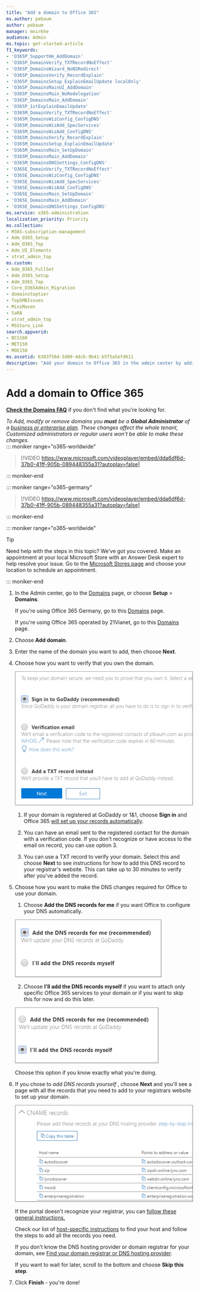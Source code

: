 ```yaml
---
title: "Add a domain to Office 365"
ms.author: pebaum
author: pebaum
manager: mnirkhe
audience: Admin
ms.topic: get-started-article
f1_keywords:
- 'O365P_SupportHm_AddDomain'
- 'O365P_DomainVerify_TXTRecordNoEffect'
- 'O365P_DomainsWizard_NoNSRedirect'
- 'O365P_DomainsVerify_RecordExplain'
- 'O365P_DomainsSetup_ExplainEmailUpdate localOnly'
- 'O365P_DomainsMainUI_AddDomain'
- 'O365P_DomainsMain_NoRedelegation'
- 'O365P_DomainsMain_AddDomain'
- 'O365P_1stExplainEmailUpdate'
- 'O365M_DomainVerify_TXTRecordNoEffect'
- 'O365M_DomainsWizConfig_ConfigDNS'
- 'O365M_DomainsWizAdd_SpecServices'
- 'O365M_DomainsWizAdd_ConfigDNS'
- 'O365M_DomainsVerify_RecordExplain'
- 'O365M_DomainsSetup_ExplainEmailUpdate'
- 'O365M_DomainsMain_SetUpDomain'
- 'O365M_DomainsMain_AddDomain'
- 'O365M_DomainsDNSSettings_ConfigDNS'
- 'O365E_DomainVerify_TXTRecordNoEffect'
- 'O365E_DomainsWizConfig_ConfigDNS'
- 'O365E_DomainsWizAdd_SpecServices'
- 'O365E_DomainsWizAdd_ConfigDNS'
- 'O365E_DomainsMain_SetUpDomain'
- 'O365E_DomainsMain_AddDomain'
- 'O365E_DomainsDNSSettings_ConfigDNS'
ms.service: o365-administration
localization_priority: Priority
ms.collection: 
- M365-subscription-management
- Adm_O365_Setup
- Adm_O365_Top
- Adm_UI_Elements
- strat_admin_top
ms.custom:
- Adm_O365_FullSet
- Adm_O365_Setup
- Adm_O365_Top
- Core_O365Admin_Migration
- domainstoptier
- TopSMBIssues
- MiniMaven
- SaRA
- strat_admin_top
- MSStore_Link
search.appverid:
- BCS160
- MET150
- MOE150
ms.assetid: 6383f56d-3d09-4dcb-9b41-b5f5a5efd611
description: "Add your domain to Office 365 in the admin center by adding a DNS record at your DNS host. The setup wizard walks you through the process."
---
```


# Add a domain to Office 365

 **[Check the Domains FAQ](domains-faq.md)** if you don't find what you're looking for. 
  
 *To Add, modify or remove domains you **must** be a **Global Administrator** of a [business or enterprise plan](https://products.office.com/business/office). These changes affect the whole tenant, *Customized administrators* or *regular users* won't be able to make these changes.*  
::: moniker range="o365-worldwide"

> [!VIDEO https://www.microsoft.com/videoplayer/embed/dda6df6d-37b0-41ff-905b-089448355a31?autoplay=false]
  
::: moniker-end

::: moniker range="o365-germany"

> [!VIDEO https://www.microsoft.com/videoplayer/embed/dda6df6d-37b0-41ff-905b-089448355a31?autoplay=false]
  
::: moniker-end

::: moniker range="o365-worldwide"

> [!TIP]
> Need help with the steps in this topic? We’ve got you covered. Make an appointment at your local Microsoft Store with an Answer Desk expert to help resolve your issue. Go to the [Microsoft Stores page](https://go.microsoft.com/fwlink/?LinkID=2041482) and choose your location to schedule an appointment.

::: moniker-end

1. In the Admin center, go to the [Domains](https://go.microsoft.com/fwlink/p/?linkid=834818) page, or choose **Setup** \> **Domains**.
    
    If you're using Office 365 Germany, go to this [Domains](https://go.microsoft.com/fwlink/p/?linkid=854615) page. 
    
    If you're using Office 365 operated by 21Vianet, go to this [Domains](https://go.microsoft.com/fwlink/p/?linkid=2007048) page. 
    
2. Choose **Add domain**.
    
3. Enter the name of the domain you want to add, then choose **Next**.
    
4. Choose how you want to verify that you own the domain.
    
    ![Choose your verification method](../media/92003868-53ed-4817-8f9b-19fdf73ac9c3.png)
  
    1. If your domain is registered at GoDaddy or 1&amp;1, choose **Sign in** and Office 365 [will set up your records automatically](../get-help-with-domains/domain-connect.md).
    
    2. You can have an email sent to the registered contact for the domain with a verification code. If you don't recognize or have access to the email on record, you can use option 3.
    
    3. You can use a TXT record to verify your domain. Select this and choose **Next** to see instructions for how to add this DNS record to your registrar's website. This can take up to 30 minutes to verify after you've added the record. 
    
5. Choose how you want to make the DNS changes required for Office to use your domain.
    
    1. Choose **Add the DNS records for me** if you want Office to configure your DNS automatically. 
    
    ![Add records for me](../media/030dc259-bd34-4a53-ab4e-c29b09c9322b.png)
  
    2. Choose **I'll add the DNS records myself** if you want to attach only specific Office 365 services to your domain or if you want to skip this for now and do this later. 
    
    ![Add records myself](../media/272f600f-5266-40c9-ac4b-d85b130abbc8.png)
  
    Choose this option if you know exactly what you're doing.
    
6. If you chose to  *add DNS records yourself*  , choose **Next** and you'll see a page with all the records that you need to add to your registrars website to set up your domain. 
    
    ![Add these records](../media/81862586-7393-4ad3-9d4e-d7183e91b1b9.png)
  
    If the portal doesn't recognize your registrar, you can [follow these general instructions.](../get-help-with-domains/create-dns-records-at-any-dns-hosting-provider.md)
    
    Check our list of [host-specific instructions](https://support.office.com/article/ae950c9e-e8d9-4108-b0cb-449156998580) to find your host and follow the steps to add all the records you need. 
    
    If you don't know the DNS hosting provider or domain registrar for your domain, see [Find your domain registrar or DNS hosting provider](../get-help-with-domains/find-your-domain-registrar.md).
    
    If you want to wait for later, scroll to the bottom and choose **Skip this step**.
    
7. Click **Finish** - you're done!